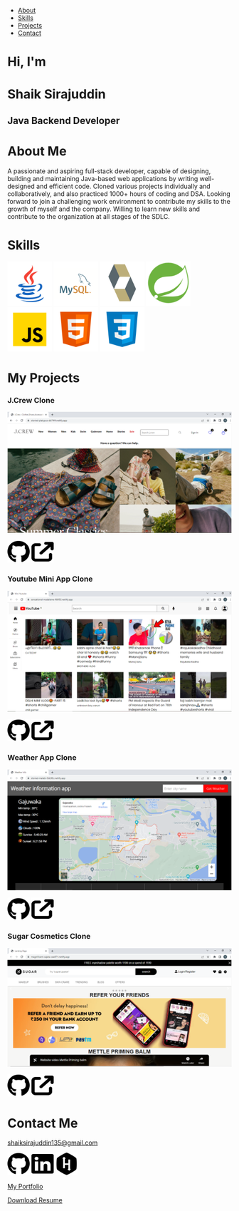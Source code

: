 *   [About](#about)
*   [Skills](#skills)
*   [Projects](#projects)
*   [Contact](#contact)

# Hi, I'm  
# Shaik Sirajuddin
## Java Backend Developer

About Me
========

A passionate and aspiring full-stack developer, capable of designing, building and maintaining Java-based web applications by writing well-designed and efficient code. Cloned various projects individually and collaboratively, and also practiced 1000+ hours of coding and DSA. Looking forward to join a challenging work environment to contribute my skills to the growth of myself and the company. Willing to learn new skills and contribute to the organization at all stages of the SDLC.

Skills
======
<img src="Images/Tech_Stack/Java.png" width=100 height=100> <img src="Images/Tech_Stack/MySQL.png" width=100 height=100> <img src="Images/Tech_Stack/Hibernate.gif" width=100 height=100> <img src="Images/Tech_Stack/Spring.png" width=100 height=100> <img src="Images/Tech_Stack/JS.png" width=100 height=100> <img src="Images/Tech_Stack/HTML.png" width=100 height=100> <img src="Images/Tech_Stack/CSS.png" width=100 height=100>

My Projects
===========
### J.Crew Clone
![J.Crew](Images/Projects/J.Crew.png)

[<img src="Images/Social_Media/github.svg" alt="github" width="50" height="50">](https://github.com/vin9012d/Jcrew_clone)
[<img src=Images/Social_Media/arrow-up-right-from-square-solid.svg alt="link" width="50" height="50" style="color:white">](https://jcrew-project.netlify.app/)

### Youtube Mini App Clone
![Youtube Mini App](Images/Projects/Youtube_Mini_App.png)

[<img src="Images/Social_Media/github.svg" alt="github" width="50" height="50" style="color:white">](https://github.com/Sirajuddin135/YoutubeMiniApp)
[<img src=Images/Social_Media/arrow-up-right-from-square-solid.svg alt="link" width="50" height="50" style="color:white">](https://youtube-project-clone.netlify.app/)

### Weather App Clone
![Weather App](Images/Projects/Weather_App.png)

[<img src="Images/Social_Media/github.svg" alt="github" width="50" height="50" style="color:white">](https://github.com/Sirajuddin135/WeatherApp)
[<img src=Images/Social_Media/arrow-up-right-from-square-solid.svg alt="link" width="50" height="50" style="color:white">](https://weather-information-project-clone.netlify.app/)

### Sugar Cosmetics Clone
![Sugar Cosmetics](Images/Projects/Sugar_Cosmetics.png)

[<img src="Images/Social_Media/github.svg" alt="github" width="50" height="50" style="color:white">](https://github.com/Sirajuddin135/sugarCosmetics)
[<img src=Images/Social_Media/arrow-up-right-from-square-solid.svg alt="link" width="50" height="50" style="color:white">](https://magnificent-cajeta-cee871.netlify.app)

Contact Me
==========

[shaiksirajuddin135@gmail.com](mailto:shaiksirajuddin135@gmail.com)

[<img src=Images/Social_Media/github.svg alt="link" width="50" height="50" style="color:white">](https://github.com/Sirajuddin135)
[<img src=Images/Social_Media/linkedin.svg alt="link" width="50" height="50" style="text-color:red">](https://www.linkedin.com/in/shaik-sirajuddin-aa21551b3/)
[<img src=Images/Social_Media/hackerrank.svg alt="link" width="50" height="50" style="color:white">](https://www.hackerrank.com/shaiksirajuddin)

[My Portfolio](https://Sirajuddin135.github.io)

[Download Resume](Shaik_Sirajuddin_Resume.pdf)
